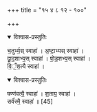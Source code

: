 +++
title = "१५ ४ ८ १२ - १००"

+++

<details open><summary>विश्वास-प्रस्तुतिः</summary>

च॒तुर्भ्य॒स् स्वाहा॑ । अ॒ष्टा॒भ्यस् स्वाहा॑ ।  
द्वा॒द॒शाभ्य॒स् स्वाहा॑ । षो॒ड॒शभ्य॒स् स्वाहा॑ ।  
वि॒ँ॒श॒त्यै स्वाहा॑ । 
</details>



<details open><summary>विश्वास-प्रस्तुतिः</summary>

षण्ण॑वत्यै॒ स्वाहा॑ । श॒ताय॒ स्वाहा॑ ।  
सर्व॑स्मै॒ स्वाहा॑ ॥ [45]  
</details>



